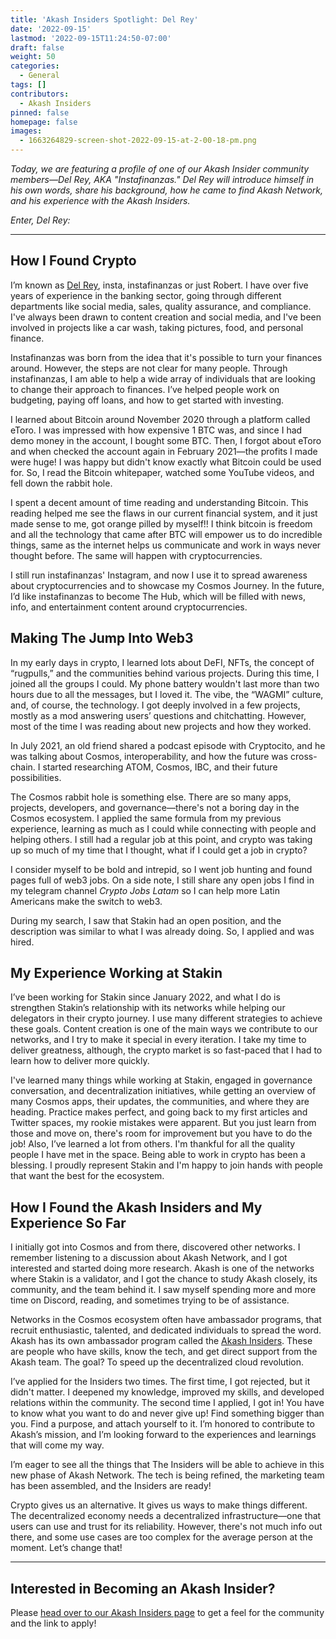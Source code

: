 ```yaml
---
title: 'Akash Insiders Spotlight: Del Rey'
date: '2022-09-15'
lastmod: '2022-09-15T11:24:50-07:00'
draft: false
weight: 50
categories:
  - General
tags: []
contributors:
  - Akash Insiders
pinned: false
homepage: false
images:
  - 1663264829-screen-shot-2022-09-15-at-2-00-18-pm.png
---
```

_Today, we are featuring a profile of one of our Akash Insider community members—Del Rey, AKA "Instafinanzas." Del Rey will introduce himself in his own words, share his background, how he came to find Akash Network, and his experience with the Akash Insiders._

_Enter, Del Rey:_

* * *

How I Found Crypto
------------------

I’m known as [Del Rey](https://twitter.com/instafinanzas), insta, instafinanzas or just Robert. I have over five years of experience in the banking sector, going through different departments like social media, sales, quality assurance, and compliance. I've always been drawn to content creation and social media, and I've been involved in projects like a car wash, taking pictures, food, and personal finance.

Instafinanzas was born from the idea that it's possible to turn your finances around. However, the steps are not clear for many people. Through instafinanzas, I am able to help a wide array of individuals that are looking to change their approach to finances. I’ve helped people work on budgeting, paying off loans, and how to get started with investing.

I learned about Bitcoin around November 2020 through a platform called eToro. I was impressed with how expensive 1 BTC was, and since I had demo money in the account, I bought some BTC. Then, I forgot about eToro and when checked the account again in February 2021—the profits I made were huge! I was happy but didn't know exactly what Bitcoin could be used for. So, I read the Bitcoin whitepaper, watched some YouTube videos, and fell down the rabbit hole.

I spent a decent amount of time reading and understanding Bitcoin. This reading helped me see the flaws in our current financial system, and it just made sense to me, got orange pilled by myself!! I think bitcoin is freedom and all the technology that came after BTC will empower us to do incredible things, same as the internet helps us communicate and work in ways never thought before. The same will happen with cryptocurrencies.

I still run instafinanzas' Instagram, and now I use it to spread awareness about cryptocurrencies and to showcase my Cosmos Journey. In the future, I’d like instafinanzas to become The Hub, which will be filled with news, info, and entertainment content around cryptocurrencies.

Making The Jump Into Web3
-------------------------

In my early days in crypto, I learned lots about DeFI, NFTs, the concept of “rugpulls,” and the communities behind various projects. During this time, I joined all the groups I could. My phone battery wouldn't last more than two hours due to all the messages, but I loved it. The vibe, the “WAGMI” culture, and, of course, the technology. I got deeply involved in a few projects, mostly as a mod answering users’ questions and chitchatting. However, most of the time I was reading about new projects and how they worked.

In July 2021, an old friend shared a podcast episode with Cryptocito, and he was talking about Cosmos, interoperability, and how the future was cross-chain. I started researching ATOM, Cosmos, IBC, and their future possibilities.

The Cosmos rabbit hole is something else. There are so many apps, projects, developers, and governance—there's not a boring day in the Cosmos ecosystem. I applied the same formula from my previous experience, learning as much as I could while connecting with people and helping others. I still had a regular job at this point, and crypto was taking up so much of my time that I thought, what if I could get a job in crypto?

I consider myself to be bold and intrepid, so I went job hunting and found pages full of web3 jobs. On a side note, I still share any open jobs I find in my telegram channel _Crypto Jobs Latam_ so I can help more Latin Americans make the switch to web3.

During my search, I saw that Stakin had an open position, and the description was similar to what I was already doing. So, I applied and was hired.

My Experience Working at Stakin
-------------------------------

I’ve been working for Stakin since January 2022, and what I do is strengthen Stakin’s relationship with its networks while helping our delegators in their crypto journey. I use many different strategies to achieve these goals. Content creation is one of the main ways we contribute to our networks, and I try to make it special in every iteration. I take my time to deliver greatness, although, the crypto market is so fast-paced that I had to learn how to deliver more quickly.

I've learned many things while working at Stakin, engaged in governance conversation, and decentralization initiatives, while getting an overview of many Cosmos apps, their updates, the communities, and where they are heading. Practice makes perfect, and going back to my first articles and Twitter spaces, my rookie mistakes were apparent. But you just learn from those and move on, there's room for improvement but you have to do the job! Also, I’ve learned a lot from others. I'm thankful for all the quality people I have met in the space. Being able to work in crypto has been a blessing. I proudly represent Stakin and I'm happy to join hands with people that want the best for the ecosystem.

How I Found the Akash Insiders and My Experience So Far
-------------------------------------------------------

I initially got into Cosmos and from there, discovered other networks. I remember listening to a discussion about Akash Network, and I got interested and started doing more research. Akash is one of the networks where Stakin is a validator, and I got the chance to study Akash closely, its community, and the team behind it. I saw myself spending more and more time on Discord, reading, and sometimes trying to be of assistance.

Networks in the Cosmos ecosystem often have ambassador programs, that recruit enthusiastic, talented, and dedicated individuals to spread the word. Akash has its own ambassador program called the [Akash Insiders](https://akash.network/community#insiders). These are people who have skills, know the tech, and get direct support from the Akash team. The goal? To speed up the decentralized cloud revolution.

I’ve applied for the Insiders two times. The first time, I got rejected, but it didn't matter. I deepened my knowledge, improved my skills, and developed relations within the community. The second time I applied, I got in! You have to know what you want to do and never give up! Find something bigger than you. Find a purpose, and attach yourself to it. I’m honored to contribute to Akash’s mission, and I’m looking forward to the experiences and learnings that will come my way.

I’m eager to see all the things that The Insiders will be able to achieve in this new phase of Akash Network. The tech is being refined, the marketing team has been assembled, and the Insiders are ready!

Crypto gives us an alternative. It gives us ways to make things different. The decentralized economy needs a decentralized infrastructure—one that users can use and trust for its reliability. However, there's not much info out there, and some use cases are too complex for the average person at the moment. Let’s change that!

* * *

Interested in Becoming an Akash Insider?
----------------------------------------

Please [head over to our Akash Insiders page](https://akash.network/community#insiders) to get a feel for the community and the link to apply!